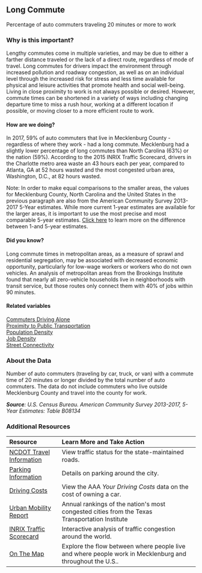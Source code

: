 ## Long Commute
Percentage of auto commuters traveling 20 minutes or more to work

### Why is this important?
Lengthy commutes come in multiple varieties, and may be due to either a farther distance traveled or the lack of a direct route, regardless of mode of travel. Long commutes for drivers impact the environment through increased pollution and roadway congestion, as well as on an individual level through the increased risk for stress and less time available for physical and leisure activities that promote health and social well-being. Living in close proximity to work is not always possible or desired. However, commute times can be shortened in a variety of ways including changing departure time to miss a rush hour, working at a different location if possible, or moving closer to a more efficient route to work.

#### How are we doing?
In 2017, 59% of auto commuters that live in Mecklenburg County - regardless of where they work - had a long commute. Mecklenburg had a slightly lower percentage of long commutes than North Carolina (63%) or the nation (59%). According to the 2015 INRIX Traffic Scorecard, drivers in the Charlotte metro area waste an 43 hours each per year, compared to Atlanta, GA at 52 hours wasted and the most congested urban area, Washington, D.C., at 82 hours wasted.

Note: In order to make equal comparisons to the smaller areas, the values for Mecklenburg County, North Carolina and the United States in the previous paragraph are also from the American Community Survey 2013-2017 5-Year estimates. While more current 1-year estimates are available for the larger areas, it is important to use the most precise and most comparable 5-year estimates. [Click here]( http://www.census.gov/programs-surveys/acs/guidance/estimates.html/) to learn more on the difference between 1-and 5-year estimates.

#### Did you know?
Long commute times in metropolitan areas, as a measure of sprawl and residential segregation, may be associated with decreased economic opportunity, particularly for low-wage workers or workers who do not own vehicles. An analysis of metropolitan areas from the Brookings Institute found that nearly all zero-vehicle households live in neighborhoods with transit service, but those routes only connect them with 40% of jobs within 90 minutes. 

#### Related variables
<a href="javascript:void(0)" onclick="model.metricId = 'm10'">Commuters Driving Alone</a>  
<a href="javascript:void(0)" onclick="model.metricId = 'm36'">Proximity to Public Transportation</a>  
<a href="javascript:void(0)" onclick="model.metricId = 'm47'">Population Density</a>  
<a href="javascript:void(0)" onclick="model.metricId = 'm75'">Job Density</a>  
<a href="javascript:void(0)" onclick="model.metricId = 'm35'">Street Connectivity</a>  

### About the Data
Number of auto commuters (traveling by car, truck, or van) with a commute time of 20 minutes or longer divided by the total number of auto commuters. The data do not include commuters who live outside Mecklenburg County and travel into the county for work. 

_**Source**: U.S. Census Bureau. American Community Survey <span tabindex="1000" class="meta-definition" data-toggle="popover" data-title="Why 2013-2017 not 2017?" data-content="Data labeled 2013-2017 describe average conditions reported through the American Community Survey (ACS) during the period of January 2013 through December 2017. The Census collects ACS data from only a small sample of households every month. For reliable small-area estimates, the Census compiles five years of ACS data, which are used in the Quality of Life Explorer.">2013-2017</span>, 5-Year Estimates: Table B08134_

### Additional Resources
|Resource | Learn More and Take Action | 
|:--- | :--- |
|[NCDOT Travel Information](http://www.ncdot.org/traffictravel/)|View traffic status for the state-maintained roads.
|[Parking Information](http://charlottenc.gov/Transportation/CDOTServices/Pages/ParkIt.aspx)|Details on parking around the city.
|[Driving Costs](http://exchange.aaa.com/automobiles-travel/automobiles/driving-costs/#.VovfbvkrJGo)| View the AAA *Your Driving Costs* data on the cost of owning a car.
|[Urban Mobility Report](http://mobility.tamu.edu/ums/) |Annual rankings of the nation's most congested cities from the Texas Transportation Institute
|[INRIX Traffic Scorecard](http://www.inrix.com/scorecard/)|Interactive analysis of traffic congestion around the world.
|[On The Map](http://onthemap.ces.census.gov/)|Explore the flow between where people live and where people work in Mecklenburg and throughout the U.S..